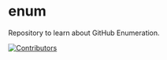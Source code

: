 # enum
Repository to learn about GitHub Enumeration.

















































































[![Contributors](https://img.shields.io/badge/Contributors-3-brightgreen)](https://github.com/EurydiceCorp/enum/graphs/contributors)
